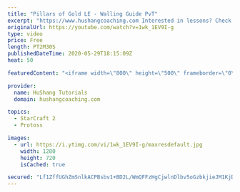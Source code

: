 ```yaml
---
title: "Pillars of Gold LE - Walling Guide PvT"
excerpt: "https://www.hushangcoaching.com Interested in lessons? Check out the website for more information ------------------------------------------------------------------------------------------------------- Want to support HuShang Tutorials directly? Patreon is a website where you can contribute a monthly"
originalUrl: https://youtube.com/watch?v=1wk_1EV9I-g
type: video
price: Free
length: PT2M30S
publishedDateTime: 2020-05-29T18:15:09Z
heat: 50

featuredContent: "<iframe width=\"800\" height=\"500\" frameborder=\"0\" src=\"https://www.youtube.com/embed/1wk_1EV9I-g\" allow=\"accelerometer; autoplay; encrypted-media; gyroscope; picture-in-picture\" allowfullscreen></iframe>"

provider:
  name: HuShang Tutorials
  domain: hushangcoaching.com

topics:
  - StarCraft 2
  - Protoss

images:
  - url: https://i.ytimg.com/vi/1wk_1EV9I-g/maxresdefault.jpg
    width: 1280
    height: 720
    isCached: true

secured: "Lf1ZffUGhZmSnlkACPBsbv1+BD2L/WmQFFzHgCjwlnDlbv5oGzbkjieJM1KjD+ii6x7kaxJOG+A/A7ovaYw0nlOHWA9Zr4ddJp+faVRUbFn9Caw0XheDF7zkbq0mpSVNLWb4/B3COFN/Z32yeMLipsqindw156+FpNzUl1Jl4JTPDDCsvwhy7WAXEebFZQbCjLSUeV3/famPCVu2IZP1RyBVt7qOgqIH+CdCAFSTUVIYgeseOLvRA0Go9guX8UChquMHD0v/MAD3HnrdBLKNhiZ3sHWCblnD8iB6dKHu9AKOSa8UQZuzCTrpVe9Qat/WbgExrQW67Q1iCJBeMLRFuZRpe2oP3J31P+S6UP7+HDwyPrNwV+BrnoC7TtMF0pFmQqeh1GwnTc+acwGHKscH5AVnvOjefYCFXxi6bNQ6LhQ=;C9lzcMoQpWG9bl8RZChV3w=="
---
```


